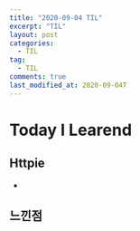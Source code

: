 ```yaml
---
title: "2020-09-04 TIL"
excerpt: "TIL"
layout: post
categories:
  - TIL
tag:
  - TIL
comments: true
last_modified_at: 2020-09-04T
---
```


# Today I Learend

## Httpie

-

## 느낀점
